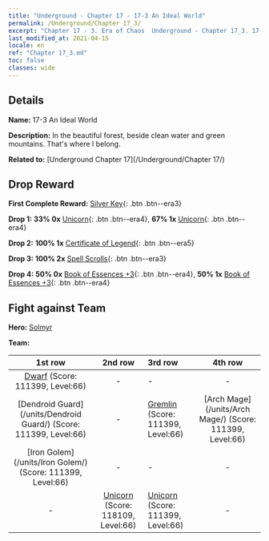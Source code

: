 ```yaml
---
title: "Underground - Chapter 17 - 17-3 An Ideal World"
permalink: /Underground/Chapter 17_3/
excerpt: "Chapter 17 - 3. Era of Chaos  Underground - Chapter 17_3. 17-3 An Ideal World"
last_modified_at: 2021-04-15
locale: en
ref: "Chapter 17_3.md"
toc: false
classes: wide
---
```


## Details

 **Name:** 17-3 An Ideal World

 **Description:** In the beautiful forest, beside clean water and green mountains. That's where I belong.

 **Related to:** [Underground Chapter 17](/Underground/Chapter 17/)

## Drop Reward

 **First Complete Reward:** [Silver Key](/Items/con_693/){: .btn .btn--era3}

 **Drop 1:** **33% 0x** [Unicorn](/Items/unt_204/){: .btn .btn--era4}, **67% 1x** [Unicorn](/Items/unt_204/){: .btn .btn--era4}

 **Drop 2:** **100% 1x** [Certificate of Legend](/Items/mat_67/){: .btn .btn--era5}

 **Drop 3:** **100% 2x** [Spell Scrolls](/Items/con_694/){: .btn .btn--era3}

 **Drop 4:** **50% 0x** [Book of Essences +3](/Items/mat_60/){: .btn .btn--era4}, **50% 1x** [Book of Essences +3](/Items/mat_60/){: .btn .btn--era4}


## Fight against Team
 **Hero:** [Solmyr](/heroes/Solmyr/)

 **Team:**


  | 1st row | 2nd row | 3rd row | 4th row |
  |:----:|:----:|:----|:----:|
  | [Dwarf](/units/Dwarf/) (Score: 111399, Level:66)  | - | - | - |
  | [Dendroid Guard](/units/Dendroid Guard/) (Score: 111399, Level:66)  | - | [Gremlin](/units/Gremlin/) (Score: 111399, Level:66)  | [Arch Mage](/units/Arch Mage/) (Score: 111399, Level:66)  |
  | [Iron Golem](/units/Iron Golem/) (Score: 111399, Level:66)  | - | - | - |
  | - | [Unicorn](/units/Unicorn/) (Score: 118109, Level:66)  | [Unicorn](/units/Unicorn/) (Score: 111399, Level:66)  | - |


